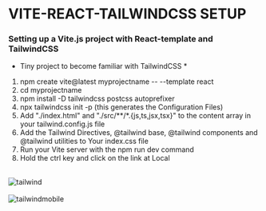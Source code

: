 <h1>VITE-REACT-TAILWINDCSS SETUP</h1>

<h3>Setting up a Vite.js project with React-template and TailwindCSS</h3>

* Tiny project to become familiar with TailwindCSS * <br>

1. npm create vite@latest myprojectname -- --template react<br>
2. cd myprojectname
3. npm install -D tailwindcss postcss autoprefixer
4. npx tailwindcss init -p (this generates the Configuration Files)
5. Add "./index.html" and "./src/**/*.{js,ts,jsx,tsx}" to the content array in your tailwind.config.js file
6. Add the Tailwind Directives, @tailwind base,  @tailwind components and @tailwind utilities to Your index.css file
7. Run your Vite server with the npm run dev command
8. Hold the ctrl key and click on the link at Local<br><br>

![tailwind](https://github.com/Noud63/vite-react-tailwind-setup/assets/38325801/427430ac-4cf2-4553-bf8b-13c49af83821)<br><br>
![tailwindmobile](https://github.com/Noud63/vite-react-tailwind-setup/assets/38325801/c0b35c97-b955-42ec-aec5-e1275b43eaa5)
